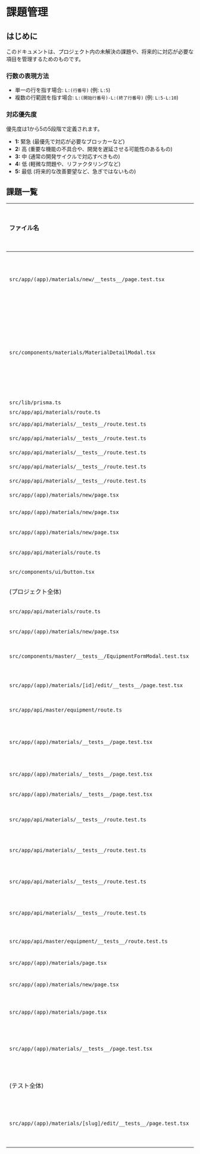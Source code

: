 # 課題管理

## はじめに

このドキュメントは、プロジェクト内の未解決の課題や、将来的に対応が必要な項目を管理するためのものです。

### 行数の表現方法

- 単一の行を指す場合: `L:(行番号)` (例: `L:5`)
- 複数の行範囲を指す場合: `L:(開始行番号)-L:(終了行番号)` (例: `L:5-L:10`)

### 対応優先度

優先度は1から5の5段階で定義されます。

- **1:** 緊急 (最優先で対応が必要なブロッカーなど)
- **2:** 高 (重要な機能の不具合や、開発を遅延させる可能性のあるもの)
- **3:** 中 (通常の開発サイクルで対応すべきもの)
- **4:** 低 (軽微な問題や、リファクタリングなど)
- **5:** 最低 (将来的な改善要望など、急ぎではないもの)

## 課題一覧

| ファイル名                                     | 行数        | 内容の簡潔な説明                                 | 対応優先度 | 対応済み |
| :--------------------------------------------- | :---------- | :----------------------------------------------- | :--------- | :------- |
| `src/app/(app)/materials/new/__tests__/page.test.tsx` | L:61, L:121, L:151, L:185 | `datetime-local` input を使用するテスト（正常系、エラー系、全フィールド）がスキップされている。JSDOM環境での`datetime-local` inputの挙動の不安定性により、`recordedAt` の値がコンポーネントのステートに正しく反映されず、フォーム送信前のバリデーションで早期リターンしてしまうため。 | 3          | false    |
| `src/components/materials/MaterialDetailModal.tsx` | N/A         | Radix UI の Dialog コンポーネント (`DialogContent`, `DialogTitle`, `DialogDescription`) のアクセシビリティ警告がテスト実行時に複数発生する。`aria-labelledby`, `aria-describedby` の設定や、`DialogTitle`/`Description` の常時レンダリングを試みたが解消せず。Radix UI 側の問題または JSDOM との相性問題の可能性あり。 (GitHub Issue: https://github.com/radix-ui/primitives/issues/2986) 開発環境でのみ表示される警告の可能性も。 | 4          | false    |
| `src/lib/prisma.ts`                            | L:4         | `eslint-disable-next-line no-unused-vars`        | 4          | false    |
| `src/app/api/materials/route.ts`               | L:3         | `eslint-disable-next-line no-unused-vars`        | 4          | false    |
| `src/app/api/materials/__tests__/route.test.ts`  | L:8         | `eslint-disable-next-line @typescript-eslint/no-explicit-any` | 4          | false    |
| `src/app/api/materials/__tests__/route.test.ts`  | L:36        | `eslint-disable-next-line @typescript-eslint/no-explicit-any` | 4          | false    |
| `src/app/api/materials/__tests__/route.test.ts`  | L:83        | `eslint-disable-next-line @typescript-eslint/no-explicit-any` | 4          | false    |
| `src/app/api/materials/__tests__/route.test.ts`  | L:86        | `eslint-disable-next-line @typescript-eslint/no-explicit-any` | 4          | false    |
| `src/app/api/materials/__tests__/route.test.ts`  | L:89        | `eslint-disable-next-line @typescript-eslint/no-explicit-any` | 4          | false    |
| `src/app/(app)/materials/new/page.tsx`         | L:87        | `eslint-disable-next-line @typescript-eslint/no-explicit-any` | 4          | false    |
| `src/app/(app)/materials/new/page.tsx`         | L:37-L:40   | テストカバレッジ不足 (recordedAtのパースエラー処理部分)       | 3          | false    |
| `src/app/(app)/materials/new/page.tsx`         | L:50-L:54   | テストカバレッジ不足 (GPS関連のプレースホルダーコード)      | 4          | false    |
| `src/app/api/materials/route.ts`               | L:80-L:95   | テストカバレッジ不足 (POST時のタグ関連エラーハンドリング等) | 3          | false    |
| `src/components/ui/button.tsx`                 | L:45        | テストカバレッジ不足 (variant='link' の場合のasChild) | 4          | false    |
| (プロジェクト全体)                               | N/A         | `npm run dev` 実行時に `Unable to resolve babel-loader` エラーが発生 | 2          | false    |
| `src/app/api/materials/route.ts`               | L:37, L:109 | テスト実行時に `console.error` が出力される(意図的なエラーケース) | 4          | false    |
| `src/app/(app)/materials/new/page.tsx`         | L:90        | テスト実行時に `console.error` が出力される(意図的なエラーケース) | 4          | false    |
| `src/components/master/__tests__/EquipmentFormModal.test.tsx` | N/A         | テスト実行時に `act(...)` の警告が出力される。`react-hook-form` のバリデーション処理に関連するステート更新が原因の可能性。 | 4          | false    |
| `src/app/(app)/materials/[id]/edit/__tests__/page.test.tsx` | N/A         | テスト実行時に `act(...)` の警告が多数出力される。`useEffect` 内の非同期データフェッチとそれに続く複数のステート更新処理が原因の可能性。 | 4          | false    |
| `src/app/api/master/equipment/route.ts`        | L:52        | POST時のPrismaエラーで `error.meta.target` が `string[]` の場合のテストカバレッジ不足 | 3          | false    |
| `src/app/(app)/materials/__tests__/page.test.tsx` | L:126       | `filters by title when title filter is applied` テストがスキップされている。コンポーネント側のステート管理と副作用のタイミング問題により、`router.replace` が期待通りに `page=1` を含むURLで呼ばれないため。 | 3          | false    |
| `src/app/(app)/materials/__tests__/page.test.tsx` | L:155       | `filters by tag when tag filter is applied` テストがスキップされている。上記と同様の理由。 | 3          | false    |
| `src/app/(app)/materials/__tests__/page.test.tsx` | L:184       | `sorts by title when title header is clicked` テストがスキップされている。上記と同様の理由。 | 3          | false    |
| `src/app/api/materials/__tests__/route.test.ts` | L:69        | `eslint-disable-next-line @typescript-eslint/no-explicit-any` (prismaMock.material.count.mockImplementation の引数型) | 4          | false    |
| `src/app/api/materials/__tests__/route.test.ts` | L:201       | `eslint-disable-next-line @typescript-eslint/no-explicit-any` (prismaMock.tag.findMany.mockResolvedValue の引数型) | 4          | false    |
| `src/app/api/materials/__tests__/route.test.ts` | L:204       | `eslint-disable-next-line @typescript-eslint/no-explicit-any` (prismaMock.tag.create.mockImplementation の引数型) | 4          | false    |
| `src/app/api/materials/__tests__/route.test.ts` | L:207       | `eslint-disable-next-line @typescript-eslint/no-explicit-any` (prismaMock.material.create.mockResolvedValue の引数型) | 4          | false    |
| `src/app/api/master/equipment/__tests__/route.test.ts` | L:8         | `eslint-disable-next-line @typescript-eslint/no-explicit-any` (createMockRequest の body 型) | 4          | false    |
| `src/app/(app)/materials/page.tsx`              | L:85        | `eslint-disable-next-line no-unused-vars` (setLimit が未使用) | 4          | false    |
| `src/app/(app)/materials/new/page.tsx`          | L:49        | `eslint-disable-next-line @typescript-eslint/no-explicit-any` (setEquipments の引数型) | 4          | false    |
| `src/app/(app)/materials/page.tsx`              | N/A         | 素材一覧ページのフィルター機能で、Enterキーを押下することによりフィルターが適用されるようにする改善（ユーザビリティ向上） | 5          | false    |
| `src/app/(app)/materials/__tests__/page.test.tsx` | L:267       | `initial fetch uses URL search parameters and displays correct item` テストが失敗している。`mockRouterReplace` が期待通りに呼び出されず、`mockUseSearchParams` のモックがテストケース内で意図通りに機能しない問題があるためスキップ。 | 2          | false    |
| (テスト全体)                                     | N/A         | `jest-fetch-mock` の型定義が正しく解決できず、テストファイル (`MaterialDetailModal.test.tsx`等) で `any` 型として使用している。 | 4          | false    |
| `src/app/(app)/materials/[slug]/edit/__tests__/page.test.tsx` | L:188, L:217, L:246 | フォーム送信時のクライアントサイドバリデーション（title空、recordedAt空、APIエラー）のテストケース3件がタイムアウトで失敗するためスキップ。`error` ステートは更新されるが、DOMへの反映をテストで検知できない。 | 3          | false    |
